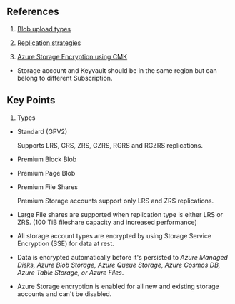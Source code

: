 ## References

1. [Blob upload types](https://learn.microsoft.com/en-us/training/modules/configure-blob-storage/7-upload-blobs)

2. [Replication strategies](https://learn.microsoft.com/en-us/training/modules/configure-storage-accounts/5-determine-replication-strategies)

3. [Azure Storage Encryption using CMK](https://learn.microsoft.com/en-us/training/modules/configure-storage-security/6-create-customer-managed-keys)

- Storage account and Keyvault should be in the same region but can belong to different Subscription.

## Key Points

1. Types

- Standard (GPV2)

  Supports LRS, GRS, ZRS, GZRS, RGRS and RGZRS replications.

- Premium Block Blob
- Premium Page Blob
- Premium File Shares

  Premium Storage accounts support only LRS and ZRS replications.

- Large File shares are supported when replication type is either LRS or ZRS. (100 TiB fileshare capacity and increased performance)

- All storage account types are encrypted by using Storage Service Encryption (SSE) for data at rest.

- Data is encrypted automatically before it's persisted to _Azure Managed Disks, Azure Blob Storage, Azure Queue Storage, Azure Cosmos DB, Azure Table Storage, or Azure Files_.

- Azure Storage encryption is enabled for all new and existing storage accounts and can't be disabled.

